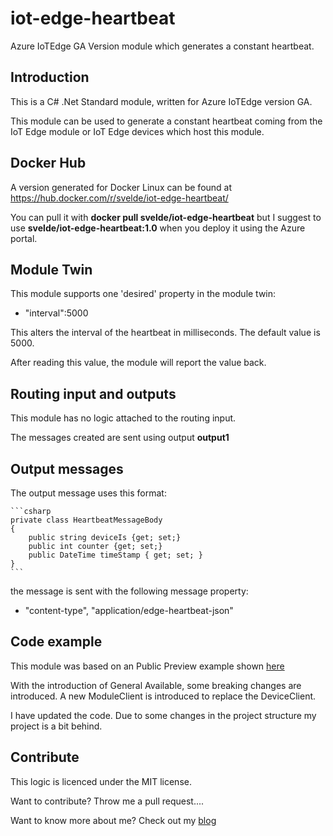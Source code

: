 # iot-edge-heartbeat

Azure IoTEdge GA Version module which generates a constant heartbeat.

## Introduction

This is a C# .Net Standard module, written for Azure IoTEdge version GA.

This module can be used to generate a constant heartbeat coming from the IoT Edge module or IoT Edge devices which host this module.

## Docker Hub

A version generated for Docker Linux can be found at https://hub.docker.com/r/svelde/iot-edge-heartbeat/

You can pull it with **docker pull svelde/iot-edge-heartbeat** but I suggest to use **svelde/iot-edge-heartbeat:1.0** when you deploy it using the Azure portal.

## Module Twin

This module supports one 'desired' property in the module twin:

- "interval":5000

This alters the interval of the heartbeat in milliseconds. The default value is 5000.

After reading this value, the module will report the value back.

## Routing input and outputs

This module has no logic attached to the routing input.

The messages created are sent using output **output1**

## Output messages

The output message uses this format:

    ```csharp
    private class HeartbeatMessageBody
    {
        public string deviceIs {get; set;}
        public int counter {get; set;}
        public DateTime timeStamp { get; set; }
    }
    ```

the message is sent with the following message property:

- "content-type", "application/edge-heartbeat-json"

## Code example

This module was based on an Public Preview example shown [here](https://docs.microsoft.com/en-us/azure/iot-edge/tutorial-csharp-module)

With the introduction of General Available, some breaking changes are introduced. A new ModuleClient is introduced to replace the DeviceClient.

I have updated the code. Due to some changes in the project structure my project is a bit behind.

## Contribute

This logic is licenced under the MIT license.

Want to contribute? Throw me a pull request....

Want to know more about me? Check out my [blog](http://blog.vandevelde-online.com)
